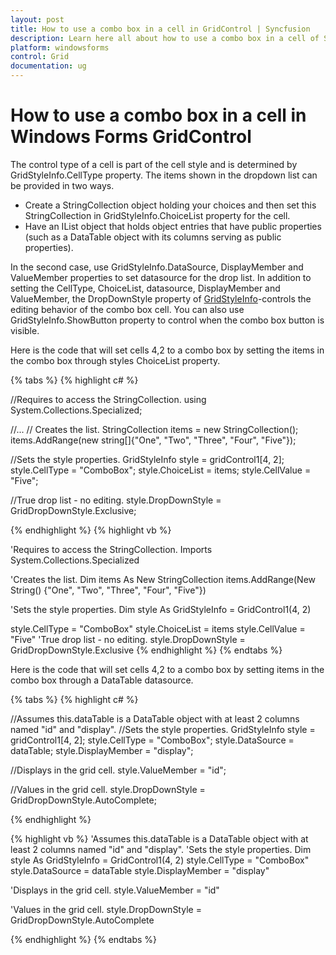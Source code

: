 ```yaml
---
layout: post
title: How to use a combo box in a cell in GridControl | Syncfusion
description: Learn here all about how to use a combo box in a cell of Syncfusion Windows Forms GridControl control and more.
platform: windowsforms
control: Grid
documentation: ug
---
```


# How to use a combo box in a cell in Windows Forms GridControl

The control type of a cell is part of the cell style and is determined by GridStyleInfo.CellType property. The items shown in the dropdown list can be provided in two ways.

* Create a StringCollection object holding your choices and then set this StringCollection in GridStyleInfo.ChoiceList property for the cell. 
* Have an IList object that holds object entries that have public properties (such as a DataTable object with its columns serving as public properties).

In the second case, use GridStyleInfo.DataSource, DisplayMember and ValueMember properties to set datasource for the drop list. In addition to setting the CellType, ChoiceList, datasource, DisplayMember and ValueMember, the DropDownStyle property of [GridStyleInfo](/windowsforms/Grid/Cell-Style-Architecture#gridstyleinfo-class-overview)-controls the editing behavior of the combo box cell. You can also use GridStyleInfo.ShowButton property to control when the combo box button is visible. 

Here is the code that will set cells 4,2 to a combo box by setting the items in the combo box through styles ChoiceList property.

{% tabs %}
{% highlight c# %}

//Requires to access the StringCollection.
using System.Collections.Specialized;       

//...
// Creates the list.
StringCollection items = new StringCollection();
items.AddRange(new string[]{"One", "Two", "Three", "Four", "Five"});

//Sets the style properties.
GridStyleInfo style = gridControl1[4, 2];
style.CellType = "ComboBox";
style.ChoiceList = items;
style.CellValue = "Five";

//True drop list - no editing.
style.DropDownStyle = GridDropDownStyle.Exclusive; 

{% endhighlight  %}
{% highlight vb %}

'Requires to access the StringCollection.
Imports System.Collections.Specialized 

'Creates the list.
Dim items As New StringCollection
items.AddRange(New String() {"One", "Two", "Three", "Four", "Five"})

'Sets the style properties.
Dim style As GridStyleInfo = GridControl1(4, 2)

style.CellType = "ComboBox"
style.ChoiceList = items
style.CellValue = "Five"
'True drop list - no editing.
style.DropDownStyle = GridDropDownStyle.Exclusive 
{% endhighlight  %}
{% endtabs %}

Here is the code that will set cells 4,2 to a combo box by setting items in the combo box through a DataTable datasource.

{% tabs %}
{% highlight c# %}

//Assumes this.dataTable is a DataTable object with at least 2 columns named "id" and "display".
//Sets the style properties.
GridStyleInfo style = gridControl1[4, 2];
style.CellType = "ComboBox";
style.DataSource = dataTable;
style.DisplayMember = "display"; 

//Displays in the grid cell.
style.ValueMember = "id"; 

//Values in the grid cell.
style.DropDownStyle = GridDropDownStyle.AutoComplete;

{% endhighlight  %}

{% highlight vb %}
'Assumes this.dataTable is a DataTable object with at least 2 columns named "id" and "display".
'Sets the style properties.
Dim style As GridStyleInfo = GridControl1(4, 2)
style.CellType = "ComboBox"
style.DataSource = dataTable
style.DisplayMember = "display" 

'Displays in the grid cell.
style.ValueMember = "id" 

'Values in the grid cell.
style.DropDownStyle = GridDropDownStyle.AutoComplete

{% endhighlight  %}
{% endtabs %}